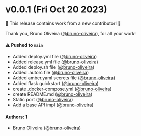 # v0.0.1 (Fri Oct 20 2023)

:tada: This release contains work from a new contributor! :tada:

Thank you, Bruno Oliveira ([@bruno-oliveira](https://github.com/bruno-oliveira)), for all your work!

#### ⚠️ Pushed to `main`

- Added deploy.yml file ([@bruno-oliveira](https://github.com/bruno-oliveira))
- Added release.yml file ([@bruno-oliveira](https://github.com/bruno-oliveira))
- Added deploy.sh file ([@bruno-oliveira](https://github.com/bruno-oliveira))
- Added .autorc file ([@bruno-oliveira](https://github.com/bruno-oliveira))
- Added amber.yaml secrets file ([@bruno-oliveira](https://github.com/bruno-oliveira))
- Added flask quickstart ([@bruno-oliveira](https://github.com/bruno-oliveira))
- create .docker-compose.yml ([@bruno-oliveira](https://github.com/bruno-oliveira))
- create README.md ([@bruno-oliveira](https://github.com/bruno-oliveira))
- Static port ([@bruno-oliveira](https://github.com/bruno-oliveira))
- Add a base API impl ([@bruno-oliveira](https://github.com/bruno-oliveira))

#### Authors: 1

- Bruno Oliveira ([@bruno-oliveira](https://github.com/bruno-oliveira))
